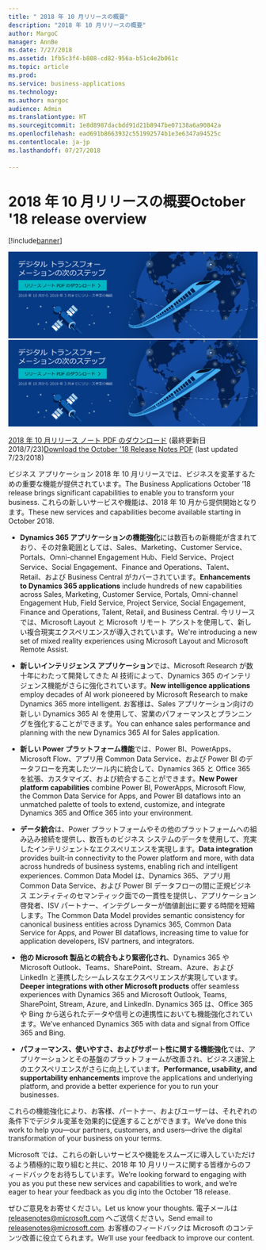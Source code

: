 ```yaml
---
title: " 2018 年 10 月リリースの概要"
description: "2018 年 10 月リリースの概要"
author: MargoC
manager: AnnBe
ms.date: 7/27/2018
ms.assetid: 1fb5c3f4-b808-cd82-956a-b51c4e2b061c
ms.topic: article
ms.prod: 
ms.service: business-applications
ms.technology: 
ms.author: margoc
audience: Admin
ms.translationtype: HT
ms.sourcegitcommit: 1e8d8987dacbdd91d21b8947be07138a6a90842a
ms.openlocfilehash: ead691b8663932c551992574b1e3e6347a94525c
ms.contentlocale: ja-jp
ms.lasthandoff: 07/27/2018

---
```


# <a name="october-18-release-overview"></a><span data-ttu-id="50cd1-103">2018 年 10 月リリースの概要</span><span class="sxs-lookup"><span data-stu-id="50cd1-103">October '18 release overview</span></span>

[!include[banner](../includes/banner.md)]

<span data-ttu-id="50cd1-104">[![背景イメージ 1](../media/Landing-page-image-october2018.png)](https://go.microsoft.com/fwlink/p/?linkid=2005971)</span><span class="sxs-lookup"><span data-stu-id="50cd1-104">[![Backdrop image 1](../media/Landing-page-image-october2018.png)](https://go.microsoft.com/fwlink/p/?linkid=2005971)</span></span>

<span data-ttu-id="50cd1-105">[2018 年 10 月リリース ノート PDF のダウンロード](https://go.microsoft.com/fwlink/p/?linkid=2005971) (最終更新日 2018/7/23)</span><span class="sxs-lookup"><span data-stu-id="50cd1-105">[Download the October '18 Release Notes PDF](https://go.microsoft.com/fwlink/p/?linkid=2005971) (last updated 7/23/2018)</span></span>

<span data-ttu-id="50cd1-106">ビジネス アプリケーション 2018 年 10 月リリースでは、ビジネスを変革するための重要な機能が提供されています。</span><span class="sxs-lookup"><span data-stu-id="50cd1-106">The Business Applications October ’18 release brings significant capabilities to enable you to transform your business.</span></span> <span data-ttu-id="50cd1-107">これらの新しいサービスや機能は、2018 年 10 月から提供開始となります。</span><span class="sxs-lookup"><span data-stu-id="50cd1-107">These new services and capabilities become available starting in October 2018.</span></span>

- <span data-ttu-id="50cd1-108">**Dynamics 365 アプリケーションの機能強化**には数百もの新機能が含まれており、その対象範囲としては、Sales、Marketing、Customer Service、Portals、Omni-channel Engagement Hub、Field Service、Project Service、Social Engagement、Finance and Operations、Talent、Retail、および Business Central がカバーされています。</span><span class="sxs-lookup"><span data-stu-id="50cd1-108">**Enhancements to Dynamics 365 applications** include hundreds of new capabilities across Sales, Marketing, Customer Service, Portals, Omni-channel Engagement Hub, Field Service, Project Service, Social Engagement, Finance and Operations, Talent, Retail, and Business Central.</span></span> <span data-ttu-id="50cd1-109">今リリースでは、Microsoft Layout と Microsoft リモート アシストを使用して、新しい複合現実エクスペリエンスが導入されています。</span><span class="sxs-lookup"><span data-stu-id="50cd1-109">We're introducing a new set of mixed reality experiences using Microsoft Layout and Microsoft Remote Assist.</span></span>

- <span data-ttu-id="50cd1-110">**新しいインテリジェンス アプリケーション**では、Microsoft Research が数十年にわたって開発してきた AI 技術によって、Dynamics 365 のインテリジェンス機能がさらに強化されています。</span><span class="sxs-lookup"><span data-stu-id="50cd1-110">**New intelligence applications** employ decades of AI work pioneered by Microsoft Research to make Dynamics 365 more intelligent.</span></span> <span data-ttu-id="50cd1-111">お客様は、Sales アプリケーション向けの新しい Dynamics 365 AI を使用して、営業のパフォーマンスとプランニングを強化することができます。</span><span class="sxs-lookup"><span data-stu-id="50cd1-111">You can enhance sales performance and planning with the new Dynamics 365 AI for Sales application.</span></span> 

- <span data-ttu-id="50cd1-112">**新しい Power プラットフォーム機能**では、Power BI、PowerApps、Microsoft Flow、アプリ用 Common Data Service、および Power BI のデータフローを充実したツール内に統合して、Dynamics 365 と Office 365 を拡張、カスタマイズ、および統合することができます。</span><span class="sxs-lookup"><span data-stu-id="50cd1-112">**New Power platform capabilities** combine Power BI, PowerApps, Microsoft Flow, the Common Data Service for Apps, and Power BI dataflows into an unmatched palette of tools to extend, customize, and integrate Dynamics 365 and Office 365 into your environment.</span></span> 

- <span data-ttu-id="50cd1-113">**データ統合**は、Power プラットフォームやその他のプラットフォームへの組み込み接続を提供し、数百ものビジネス システムのデータを使用して、充実したインテリジェントなエクスペリエンスを実現します。</span><span class="sxs-lookup"><span data-stu-id="50cd1-113">**Data integration** provides built-in connectivity to the Power platform and more, with data across hundreds of business systems, enabling rich and intelligent experiences.</span></span> <span data-ttu-id="50cd1-114">Common Data Model は、Dynamics 365、アプリ用 Common Data Service、および Power BI データフローの間に正規ビジネス エンティティのセマンティック面での一貫性を提供し、アプリケーション啓発者、ISV パートナー、インテグレーターが価値創出に要する時間を短縮します。</span><span class="sxs-lookup"><span data-stu-id="50cd1-114">The Common Data Model provides semantic consistency for canonical business entities across Dynamics 365, Common Data Service for Apps, and Power BI dataflows, increasing time to value for application developers, ISV partners, and integrators.</span></span>

- <span data-ttu-id="50cd1-115">**他の Microsoft 製品との統合もより緊密化され**、Dynamics 365 や Microsoft Outlook、Teams、SharePoint、Stream、Azure、および LinkedIn と連携したシームレスなエクスペリエンスが実現しています。</span><span class="sxs-lookup"><span data-stu-id="50cd1-115">**Deeper integrations with other Microsoft products** offer seamless experiences with Dynamics 365 and Microsoft Outlook, Teams, SharePoint, Stream, Azure, and LinkedIn.</span></span> <span data-ttu-id="50cd1-116">Dynamics 365 は、Office 365 や Bing から送られたデータや信号との連携性においても機能強化されています。</span><span class="sxs-lookup"><span data-stu-id="50cd1-116">We’ve enhanced Dynamics 365 with data and signal from Office 365 and Bing.</span></span>

- <span data-ttu-id="50cd1-117">**パフォーマンス、使いやすさ、およびサポート性に関する機能強化**では、アプリケーションとその基盤のプラットフォームが改善され、ビジネス運営上のエクスペリエンスがさらに向上しています。</span><span class="sxs-lookup"><span data-stu-id="50cd1-117">**Performance, usability, and supportability enhancements** improve the applications and underlying platform, and provide a better experience for you to run your businesses.</span></span>

<span data-ttu-id="50cd1-118">これらの機能強化により、お客様、パートナー、およびユーザーは、それぞれの条件下でデジタル変革を効果的に促進することができます。</span><span class="sxs-lookup"><span data-stu-id="50cd1-118">We’ve done this work to help you—our partners, customers, and users—drive the digital transformation of your business on your terms.</span></span>

<span data-ttu-id="50cd1-119">Microsoft では、これらの新しいサービスや機能をスムーズに導入していただけるよう積極的に取り組むと共に、2018 年 10 月リリースに関する皆様からのフィードバックをお待ちしています。</span><span class="sxs-lookup"><span data-stu-id="50cd1-119">We’re looking forward to engaging with you as you put these new services and capabilities to work, and we’re eager to hear your feedback as you dig into the October ’18 release.</span></span>

<span data-ttu-id="50cd1-120">ぜひご意見をお寄せください。</span><span class="sxs-lookup"><span data-stu-id="50cd1-120">Let us know your thoughts.</span></span> <span data-ttu-id="50cd1-121">電子メールは <a href="mailto:releasenotes@microsoft.com">releasenotes@microsoft.com</a> へご送信ください。</span><span class="sxs-lookup"><span data-stu-id="50cd1-121">Send email to <a href="mailto:releasenotes@microsoft.com">releasenotes@microsoft.com</a>.</span></span> <span data-ttu-id="50cd1-122">お客様のフィードバックは Microsoft のコンテンツ改善に役立てられます。</span><span class="sxs-lookup"><span data-stu-id="50cd1-122">We’ll use your feedback to improve our content.</span></span>


